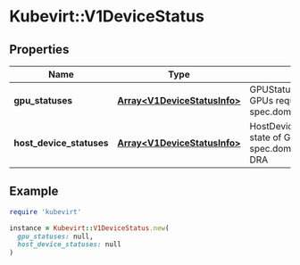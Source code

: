 # Kubevirt::V1DeviceStatus

## Properties

| Name | Type | Description | Notes |
| ---- | ---- | ----------- | ----- |
| **gpu_statuses** | [**Array&lt;V1DeviceStatusInfo&gt;**](V1DeviceStatusInfo.md) | GPUStatuses reflects the state of GPUs requested in spec.domain.devices.gpus | [optional] |
| **host_device_statuses** | [**Array&lt;V1DeviceStatusInfo&gt;**](V1DeviceStatusInfo.md) | HostDeviceStatuses reflects the state of GPUs requested in spec.domain.devices.hostDevices DRA | [optional] |

## Example

```ruby
require 'kubevirt'

instance = Kubevirt::V1DeviceStatus.new(
  gpu_statuses: null,
  host_device_statuses: null
)
```

